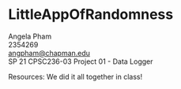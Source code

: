 # LittleAppOfRandomness

Angela Pham  
2354269  
angpham@chapman.edu  
SP 21 CPSC236-03
Project 01 - Data Logger

Resources: We did it all together in class!
